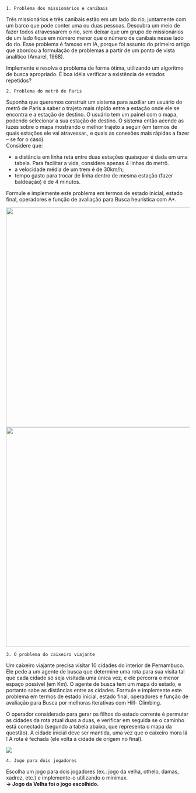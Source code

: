     1. Problema dos missionários e canibais

Três missionários e três canibais estão em um lado do rio, juntamente com um barco que pode conter uma ou duas pessoas. Descubra um meio de fazer todos atravessarem o rio, sem deixar que um grupo de missionários de um lado fique em número menor que o número de canibais nesse lado do rio. Esse problema é famoso em IA, porque foi assunto do primeiro artigo que abordou a formulação de problemas a
partir de um ponto de vista analítico (Amarel, 1968).

Implemente e resolva o problema de forma ótima, utilizando um algoritmo de busca apropriado. É boa idéia verificar a existência de estados repetidos?

    2. Problema do metrô de Paris

Suponha que queremos construir um sistema para auxiliar um usuário do metrô de Paris a saber o trajeto mais rápido entre a estação onde ele se encontra e a estação de destino. O usuário tem um painel com o mapa, podendo selecionar a sua estação de destino. O sistema então acende as luzes sobre o mapa mostrando o melhor trajeto
a seguir (em termos de quais estações ele vai atravessar., e quais as conexões mais rápidas a fazer – se for o caso).  
Considere que:

- a distância em linha reta entre duas estações quaisquer é dada em uma tabela.
  Para facilitar a vida, considere apenas 4 linhas do metrô.
- a velocidade média de um trem é de 30km/h;
- tempo gasto para trocar de linha dentro de mesma estação (fazer baldeação) é de
  4 minutos.

Formule e implemente este problema em termos de estado inicial, estado final, operadores e função de avaliação para Busca heurística com A\*.

<img src="https://i.imgur.com/tdJzTSd.jpg" width="600px">
<img src="https://i.imgur.com/bw2Ro6H.png" width="600px">

    3. O problema do caixeiro viajante

Um caixeiro viajante precisa visitar 10 cidades do interior de Pernambuco. Ele pede a
um agente de busca que determine uma rota para sua visita tal que cada cidade só
seja visitada uma única vez, e ele percorra o menor espaço possível (em Km). O
agente de busca tem um mapa do estado, e portanto sabe as distâncias entre as
cidades.
Formule e implemente este problema em termos de estado inicial, estado final, operadores e função de avaliação para Busca por melhoras iterativas com Hill-
Climbing.

O operador considerado para gerar os filhos do estado corrente é permutar as
cidades da rota atual duas a duas, e verificar em seguida se o caminho está
conectado (segundo a tabela abaixo, que representa o mapa da questão). A cidade
inicial deve ser mantida, uma vez que o caixeiro mora lá ! A rota é fechada (ele volta
à cidade de origem no final).

<img src="https://i.imgur.com/ebFhEEo.png">

    4. Jogo para dois jogadores

Escolha um jogo para dois jogadores (ex.: jogo da velha, othelo, damas, xadrez, etc.) e implemente-o utilizando o minimax.  
<strong>-> Jogo da Velha foi o jogo escolhido.</strong>
